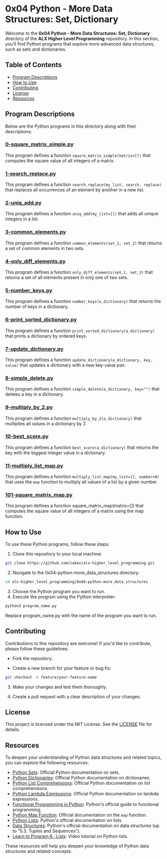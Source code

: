 # 0x04 Python - More Data Structures: Set, Dictionary

Welcome to the **0x04 Python - More Data Structures: Set, Dictionary** directory of the **ALX Higher Level Programming** repository. In this section, you'll find Python programs that explore more advanced data structures, such as sets and dictionaries.

## Table of Contents

- [Program Descriptions](#program-descriptions)
- [How to Use](#how-to-use)
- [Contributing](#contributing)
- [License](#license)
- [Resources](#resources)

## Program Descriptions

Below are the Python programs in this directory along with their descriptions:

### [0-square_matrix_simple.py](0-square_matrix_simple.py)

This program defines a function `square_matrix_simple(matrix=[])` that computes the square value of all integers of a matrix.

### [1-search_replace.py](1-search_replace.py)

This program defines a function `search_replace(my_list, search, replace)` that replaces all occurrences of an element by another in a new list.

### [2-uniq_add.py](2-uniq_add.py)

This program defines a function `uniq_add(my_list=[])` that adds all unique integers in a list.

### [3-common_elements.py](3-common_elements.py)

This program defines a function `common_elements(set_1, set_2)` that returns a set of common elements in two sets.

### [4-only_diff_elements.py](4-only_diff_elements.py)

This program defines a function `only_diff_elements(set_1, set_2)` that returns a set of all elements present in only one of two sets.

### [5-number_keys.py](5-number_keys.py)

This program defines a function `number_keys(a_dictionary)` that returns the number of keys in a dictionary.

### [6-print_sorted_dictionary.py](6-print_sorted_dictionary.py)

This program defines a function `print_sorted_dictionary(a_dictionary)` that prints a dictionary by ordered keys.

### [7-update_dictionary.py](7-update_dictionary.py)

This program defines a function `update_dictionary(a_dictionary, key, value)` that updates a dictionary with a new key-value pair.

### [8-simple_delete.py](8-simple_delete.py)

This program defines a function `simple_delete(a_dictionary, key="")` that deletes a key in a dictionary.

### [9-multiply_by_2.py](9-multiply_by_2.py)

This program defines a function `multiply_by_2(a_dictionary)` that multiplies all values in a dictionary by 2.

### [10-best_score.py](10-best_score.py)

This program defines a function `best_score(a_dictionary)` that returns the key with the biggest integer value in a dictionary.

### [11-multiply_list_map.py](11-multiply_list_map.py)

This program defines a function `multiply_list_map(my_list=[], number=0)` that uses the `map` function to multiply all values of a list by a given number.

### [101-square_matrix_map.py](101-square_matrix_map.py)

This program defines a function square_matrix_map(matrix=[]) that computes the square value of all integers of a matrix using the map function.

## How to Use

To use these Python programs, follow these steps:

1. Clone this repository to your local machine:

```bash
git clone https://github.com/iakev/alx-higher_level_programming.git
```

2. Navigate to the 0x04-python-more_data_structures directory:

```bash
cd alx-higher_level_programming/0x04-python-more_data_structures
```

3. Choose the Python program you want to run.
4. Execute the program using the Python interpreter:

```bash
python3 program_name.py
```

Replace program_name.py with the name of the program you want to run.

## Contributing

Contributions to this repository are welcome! If you'd like to contribute, please follow these guidelines:

- Fork the repository.

- Create a new branch for your feature or bug fix:

```bash
git checkout -b feature/your-feature-name
```

3. Make your changes and test them thoroughly.

4. Create a pull request with a clear description of your changes.

## License

This project is licensed under the MIT License. See the [LICENSE](LICENSE) file for details.

## Resources

To deepen your understanding of Python data structures and related topics, you can explore the following resources:

- [Python Sets](https://docs.python.org/3/tutorial/datastructures.html#sets): Official Python documentation on sets.
- [Python Dictionaries](https://docs.python.org/3/tutorial/datastructures.html#dictionaries): Official Python documentation on dictionaries.
- [Python List Comprehensions](https://docs.python.org/3/tutorial/datastructures.html#list-comprehensions): Official Python documentation on list comprehensions.
- [Python Lambda Expressions](https://docs.python.org/3/tutorial/controlflow.html#lambda-expressions): Official Python documentation on lambda expressions.
- [Functional Programming in Python](https://docs.python.org/3/howto/functional.html): Python's official guide to functional programming.
- [Python Map Function](https://docs.python.org/3/library/functions.html#map): Official documentation on the `map` function.
- [Python Lists](https://docs.python.org/3/tutorial/introduction.html#lists): Python's official documentation on lists.
- [Data Structures](https://docs.python.org/3/tutorial/datastructures.html): Python's official documentation on data structures (up to "5.3. Tuples and Sequences").
- [Learn to Program 6 : Lists](https://www.youtube.com/watch?v=K8L6KVGG-7o): Video tutorial on Python lists.

These resources will help you deepen your knowledge of Python data structures and related concepts.

